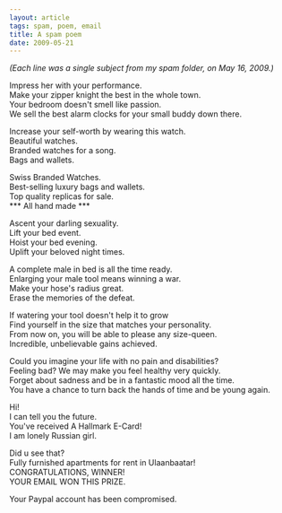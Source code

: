 ```yaml
---
layout: article
tags: spam, poem, email
title: A spam poem
date: 2009-05-21
---
```


*(Each line was a single subject from my spam folder, on May 16, 2009.)*

Impress her with your performance.  
Make your zipper knight the best in the whole town.  
Your bedroom doesn't smell like passion.  
We sell the best alarm clocks for your small buddy down there.  

Increase your self-worth by wearing this watch.  
Beautiful watches.  
Branded watches for a song.  
Bags and wallets.  

Swiss Branded Watches.  
Best-selling luxury bags and wallets.  
Top quality replicas for sale.  
\*\*\* All hand made \*\*\*  

Ascent your darling sexuality.  
Lift your bed event.  
Hoist your bed evening.  
Uplift your beloved night times.  

A complete male in bed is all the time ready.  
Enlarging your male tool means winning a war.  
Make your hose's radius great.  
Erase the memories of the defeat.  

If watering your tool doesn't help it to grow  
Find yourself in the size that matches your personality.  
From now on, you will be able to please any size-queen.  
Incredible, unbelievable gains achieved.  

Could you imagine your life with no pain and disabilities?  
Feeling bad? We may make you feel healthy very quickly.  
Forget about sadness and be in a fantastic mood all the time.  
You have a chance to turn back the hands of time and be young again.  

Hi!  
I can tell you the future.  
You've received A Hallmark E-Card!  
I am lonely Russian girl.  

Did u see that?  
Fully furnished apartments for rent in Ulaanbaatar!  
CONGRATULATIONS, WINNER!  
YOUR EMAIL WON THIS PRIZE.  

Your Paypal account has been compromised.

